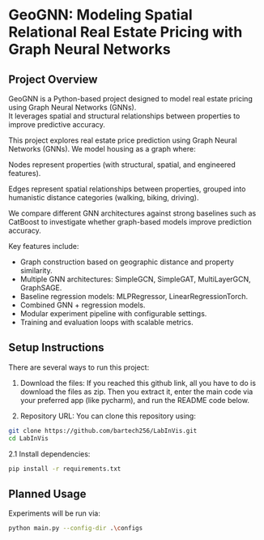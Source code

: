 # GeoGNN: Modeling Spatial Relational Real Estate Pricing with Graph Neural Networks  

## Project Overview
GeoGNN is a Python-based project designed to model real estate pricing using Graph Neural Networks (GNNs).  
It leverages spatial and structural relationships between properties to improve predictive accuracy. 

This project explores real estate price prediction using Graph Neural Networks (GNNs).
We model housing as a graph where:

Nodes represent properties (with structural, spatial, and engineered features).

Edges represent spatial relationships between properties, grouped into humanistic distance categories (walking, biking, driving).

We compare different GNN architectures against strong baselines such as CatBoost to investigate whether graph-based models improve prediction accuracy.

Key features include:
- Graph construction based on geographic distance and property similarity.
- Multiple GNN architectures: SimpleGCN, SimpleGAT, MultiLayerGCN, GraphSAGE.
- Baseline regression models: MLPRegressor, LinearRegressionTorch.
- Combined GNN + regression models.
- Modular experiment pipeline with configurable settings.
- Training and evaluation loops with scalable metrics.

## Setup Instructions

There are several ways to run this project:

1. Download the files:
If you reached this github link, all you have to do is download the files as zip.
Then you extract it, enter the main code via your preferred app (like pycharm),
and run the README code below.

2. Repository URL:
You can clone this repository using:  
```bash
git clone https://github.com/bartech256/LabInVis.git
cd LabInVis
```

2.1
Install dependencies:
```bash
pip install -r requirements.txt
```


## Planned Usage
Experiments will be run via:
```bash
python main.py --config-dir .\configs